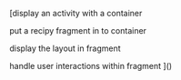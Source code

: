 [display an activity with a container

put a recipy fragment in to container 

display the layout in fragment

handle user interactions within fragment ]()